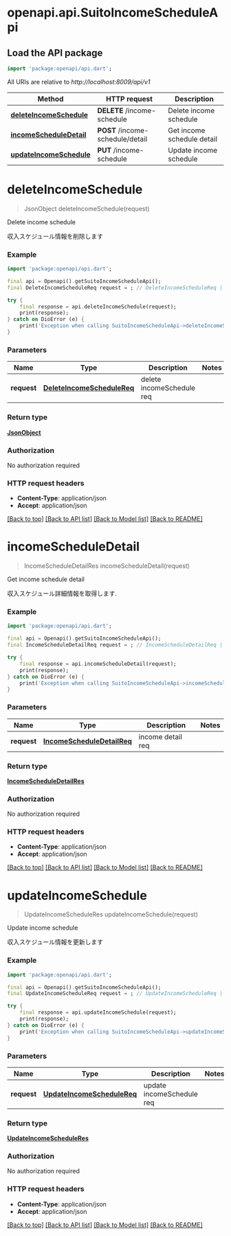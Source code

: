 # openapi.api.SuitoIncomeScheduleApi

## Load the API package
```dart
import 'package:openapi/api.dart';
```

All URIs are relative to *http://localhost:8009/api/v1*

Method | HTTP request | Description
------------- | ------------- | -------------
[**deleteIncomeSchedule**](SuitoIncomeScheduleApi.md#deleteincomeschedule) | **DELETE** /income-schedule | Delete income schedule
[**incomeScheduleDetail**](SuitoIncomeScheduleApi.md#incomescheduledetail) | **POST** /income-schedule/detail | Get income schedule detail
[**updateIncomeSchedule**](SuitoIncomeScheduleApi.md#updateincomeschedule) | **PUT** /income-schedule | Update income schedule


# **deleteIncomeSchedule**
> JsonObject deleteIncomeSchedule(request)

Delete income schedule

収入スケジュール情報を削除します

### Example
```dart
import 'package:openapi/api.dart';

final api = Openapi().getSuitoIncomeScheduleApi();
final DeleteIncomeScheduleReq request = ; // DeleteIncomeScheduleReq | delete incomeSchedule req

try {
    final response = api.deleteIncomeSchedule(request);
    print(response);
} catch on DioError (e) {
    print('Exception when calling SuitoIncomeScheduleApi->deleteIncomeSchedule: $e\n');
}
```

### Parameters

Name | Type | Description  | Notes
------------- | ------------- | ------------- | -------------
 **request** | [**DeleteIncomeScheduleReq**](DeleteIncomeScheduleReq.md)| delete incomeSchedule req | 

### Return type

[**JsonObject**](JsonObject.md)

### Authorization

No authorization required

### HTTP request headers

 - **Content-Type**: application/json
 - **Accept**: application/json

[[Back to top]](#) [[Back to API list]](../README.md#documentation-for-api-endpoints) [[Back to Model list]](../README.md#documentation-for-models) [[Back to README]](../README.md)

# **incomeScheduleDetail**
> IncomeScheduleDetailRes incomeScheduleDetail(request)

Get income schedule detail

収入スケジュール詳細情報を取得します.

### Example
```dart
import 'package:openapi/api.dart';

final api = Openapi().getSuitoIncomeScheduleApi();
final IncomeScheduleDetailReq request = ; // IncomeScheduleDetailReq | income detail req

try {
    final response = api.incomeScheduleDetail(request);
    print(response);
} catch on DioError (e) {
    print('Exception when calling SuitoIncomeScheduleApi->incomeScheduleDetail: $e\n');
}
```

### Parameters

Name | Type | Description  | Notes
------------- | ------------- | ------------- | -------------
 **request** | [**IncomeScheduleDetailReq**](IncomeScheduleDetailReq.md)| income detail req | 

### Return type

[**IncomeScheduleDetailRes**](IncomeScheduleDetailRes.md)

### Authorization

No authorization required

### HTTP request headers

 - **Content-Type**: application/json
 - **Accept**: application/json

[[Back to top]](#) [[Back to API list]](../README.md#documentation-for-api-endpoints) [[Back to Model list]](../README.md#documentation-for-models) [[Back to README]](../README.md)

# **updateIncomeSchedule**
> UpdateIncomeScheduleRes updateIncomeSchedule(request)

Update income schedule

収入スケジュール情報を更新します

### Example
```dart
import 'package:openapi/api.dart';

final api = Openapi().getSuitoIncomeScheduleApi();
final UpdateIncomeScheduleReq request = ; // UpdateIncomeScheduleReq | update incomeSchedule req

try {
    final response = api.updateIncomeSchedule(request);
    print(response);
} catch on DioError (e) {
    print('Exception when calling SuitoIncomeScheduleApi->updateIncomeSchedule: $e\n');
}
```

### Parameters

Name | Type | Description  | Notes
------------- | ------------- | ------------- | -------------
 **request** | [**UpdateIncomeScheduleReq**](UpdateIncomeScheduleReq.md)| update incomeSchedule req | 

### Return type

[**UpdateIncomeScheduleRes**](UpdateIncomeScheduleRes.md)

### Authorization

No authorization required

### HTTP request headers

 - **Content-Type**: application/json
 - **Accept**: application/json

[[Back to top]](#) [[Back to API list]](../README.md#documentation-for-api-endpoints) [[Back to Model list]](../README.md#documentation-for-models) [[Back to README]](../README.md)

